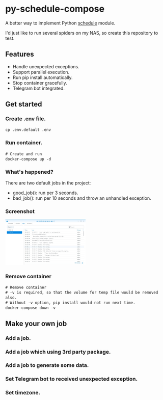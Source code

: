 # py-schedule-compose

A better way to implement Python [schedule](https://schedule.readthedocs.io/en/stable/) module.

I'd just like to run several spiders on my NAS, so create this repository to test.

## Features

* Handle unexpected exceptions.
* Support parallel execution.
* Run pip install automatically.
* Stop container gracefully.
* Telegram bot integrated.

## Get started

### Create .env file.

```
cp .env.default .env
```

### Run container.

```
# Create and run
docker-compose up -d
```

### What's happened?

There are two default jobs in the project:

* good_job(): run per 3 seconds.
* bad_job(): run per 10 seconds and throw an unhandled exception.

### Screenshot

<img src="docs/nas-screenshot.jpg" width="50%">

### Remove container
```
# Remove container
# -v is required, so that the volume for temp file would be removed also.
# Without -v option, pip install would not run next time. 
docker-compose down -v
```

## Make your own job

### Add a job.

### Add a job which using 3rd party package.

### Add a job to generate some data.

### Set Telegram bot to received unexpected exception.

### Set timezone.
